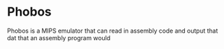 # Phobos
Phobos is a MIPS emulator that can read in assembly code and output that dat that an assembly program would
